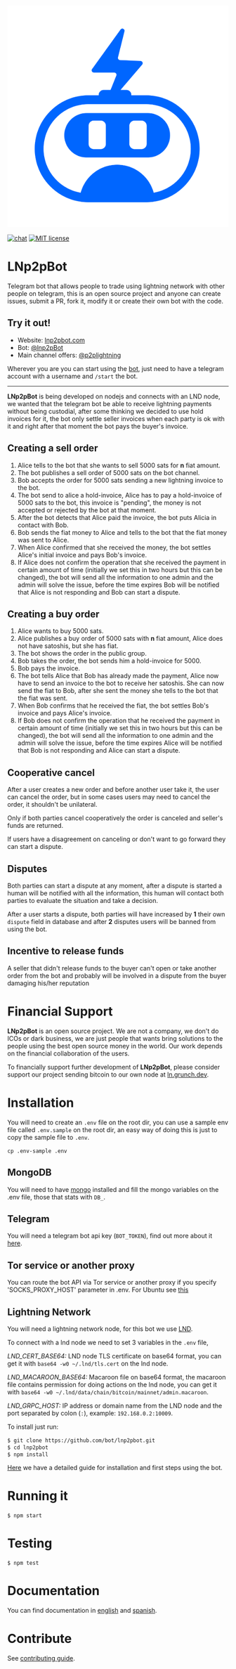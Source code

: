 ![LNp2pBot](logo-600.png)

[![chat](https://img.shields.io/badge/chat-telegram-%2326A5E4)](https://t.me/lnp2pbot) [![MIT license](https://img.shields.io/badge/license-MIT-brightgreen)](./LICENSE)
# LNp2pBot
Telegram bot that allows people to trade using lightning network with other people on telegram, this is an open source project and anyone can create issues, submit a PR, fork it, modify it or create their own bot with the code.

## Try it out!
* Website: [lnp2pbot.com](https://lnp2pbot.com)
* Bot: [@lnp2pBot](https://t.me/lnp2pbot)
* Main channel offers: [@p2plightning](https://t.me/p2plightning)

Wherever you are you can start using the [bot](https://t.me/lnp2pbot), just need to have a telegram account with a username and `/start` the bot.

---

**LNp2pBot** is being developed on nodejs and connects with an LND node, we wanted that the telegram bot be able to receive lightning payments without being custodial, after some thinking we decided to use hold invoices for it, the bot only settle seller invoices when each party is ok with it and right after that moment the bot pays the buyer's invoice.

## Creating a sell order
1. Alice tells to the bot that she wants to sell 5000 sats for **n** fiat amount.
2. The bot publishes a sell order of 5000 sats on the bot channel.
3. Bob accepts the order for 5000 sats sending a new lightning invoice to the bot.
4. The bot send to alice a hold-invoice, Alice has to pay a hold-invoice of 5000 sats to the bot, this invoice is "pending", the money is not accepted or rejected by the bot at that moment.
5. After the bot detects that Alice paid the invoice, the bot puts Alicia in contact with Bob.
6. Bob sends the fiat money to Alice and tells to the bot that the fiat money was sent to Alice.
7. When Alice confirmed that she received the money, the bot settles Alice's initial invoice and pays Bob's invoice.
8. If Alice does not confirm the operation that she received the payment in certain amount of time (initially we set this in two hours but this can be changed), the bot will send all the information to one admin and the admin will solve the issue, before the time expires Bob will be notified that Alice is not responding and Bob can start a dispute.

## Creating a buy order
1. Alice wants to buy 5000 sats.
2. Alice publishes a buy order of 5000 sats with **n** fiat amount, Alice does not have satoshis, but she has fiat.
3. The bot shows the order in the public group.
4. Bob takes the order, the bot sends him a hold-invoice for 5000.
5. Bob pays the invoice.
6. The bot tells Alice that Bob has already made the payment, Alice now have to send an invoice to the bot to receive her satoshis. She can now send the fiat to Bob, after she sent the money she tells to the bot that the fiat was sent.
7. When Bob confirms that he received the fiat, the bot settles Bob's invoice and pays Alice's invoice.
8. If Bob does not confirm the operation that he received the payment in certain amount of time (initially we set this in two hours but this can be changed), the bot will send all the information to one admin and the admin will solve the issue, before the time expires Alice will be notified that Bob is not responding and Alice can start a dispute.

## Cooperative cancel
After a user creates a new order and before another user take it, the user can cancel the order, but in some cases users may need to cancel the order, it shouldn't be unilateral.

Only if both parties cancel cooperatively the order is canceled and seller's funds are returned.

If users have a disagreement on canceling or don't want to go forward they can start a dispute.

## Disputes
Both parties can start a dispute at any moment, after a dispute is started a human will be notified with all the information, this human will contact both parties to evaluate the situation and take a decision.

After a user starts a dispute, both parties will have increased by **1** their own `dispute` field in database and after **2** disputes users will be banned from using the bot.

## Incentive to release funds
A seller that didn't release funds to the buyer can't open or take another order from the bot and probably will be involved in a dispute from the buyer damaging his/her reputation

# Financial Support
**LNp2pBot** is an open source project. We are not a company, we don't do ICOs or dark business, we are just people that wants bring solutions to the people using the best open source money in the world. Our work depends on the financial collaboration of the users.

To financially support further development of **LNp2pBot**, please consider support our project sending bitcoin to our own node at [ln.grunch.dev](https://ln.grunch.dev).

# Installation
You will need to create an `.env` file on the root dir, you can use a sample env file called `.env.sample` on the root dir, an easy way of doing this is just to copy the sample file to `.env`.

```
cp .env-sample .env
```

## MongoDB
You will need to have [mongo](https://www.mongodb.com) installed and fill the mongo variables on the .env file, those that stats with `DB_`.

## Telegram
You will need a telegram bot api key (`BOT_TOKEN`), find out more about it [here](https://core.telegram.org/bots/).

## Tor service or another proxy
You can route the bot API via Tor service or another proxy if you specify 'SOCKS_PROXY_HOST' parameter in .env. For Ubuntu see [this](https://www.linuxuprising.com/2018/10/how-to-install-and-use-tor-as-proxy-in.html)

## Lightning Network
You will need a lightning network node, for this bot we use [LND](https://github.com/lightningnetwork/lnd/).

To connect with a lnd node we need to set 3 variables in the `.env` file,

*LND_CERT_BASE64:* LND node TLS certificate on base64 format, you can get it with `base64 -w0 ~/.lnd/tls.cert` on the lnd node.

*LND_MACAROON_BASE64:* Macaroon file on base64 format, the macaroon file contains permission for doing actions on the lnd node, you can get it with `base64 -w0 ~/.lnd/data/chain/bitcoin/mainnet/admin.macaroon`.

*LND_GRPC_HOST:* IP address or domain name from the LND node and the port separated by colon (`:`), example: `192.168.0.2:10009`.

To install just run:
```
$ git clone https://github.com/bot/lnp2pbot.git
$ cd lnp2pbot
$ npm install
```
[Here](docs/INSTALL.md#installation) we have a detailed guide for installation and first steps using the bot.
# Running it
```
$ npm start
```
# Testing
```
$ npm test
```
# Documentation
You can find documentation in [english](https://lnp2pbot.com/learn) and [spanish](https://lnp2pbot.com/aprende).

# Contribute

See [contributing guide](CONTRIBUTING.md).
